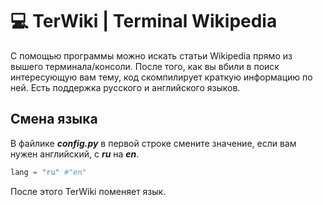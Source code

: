 # :computer: TerWiki | Terminal Wikipedia

С помощью программы можно искать статьи Wikipedia прямо из вышего терминала/консоли. После того, как вы вбили в поиск интересующую вам тему, код скомпилирует краткую информацию по ней. Есть поддержка русского и английского языков.

## Смена языка

В файлике ***config.py*** в первой строке смените значение, если вам нужен английский, с ***ru*** на ***en***.

```python
lang = "ru" #"en"
```

После этого TerWiki поменяет язык.
